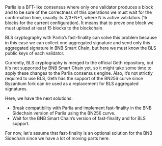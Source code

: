 Parlia is a BFT-like consensus where only one validator produces a block and to be sure of the correctness of this operations we must wait for the confirmation time, usually its 2/3*N+1, where N is active validators (15 blocks for the current configuration). 
It means that to prove one block we must upload at least 15 blocks to the blockchain. 

BLS cryptography with Parlia’s fast-finality can solve this problem because in this case we can collect one aggregated signature and send only this aggregated signature in BNB Smart Chain, but here we must know the BLS public keys of each validator. 

Currently, BLS cryptography is merged to the official Geth repository, but it's not supported by BNB Smart Chain yet, so it might take some time to apply these changes to the Parlia consensus engine. 
Also, it’s not strictly required to use BLS, Geth has the support of the BN256 curve since Byzantium fork can be used as a replacement for BLS aggregated signatures.

Here, we have the next solutions:

* Break compatibility with Parlia and implement fast-finality in the BNB Sidechain version of Parlia using the BN256 curve.
* Wait for the BNB Smart Chain’s version of fast-finality and for BLS support.

For now, let's assume that fast-finality is an optional solution for the BNB Sidechain since we have a lot of moving parts here.